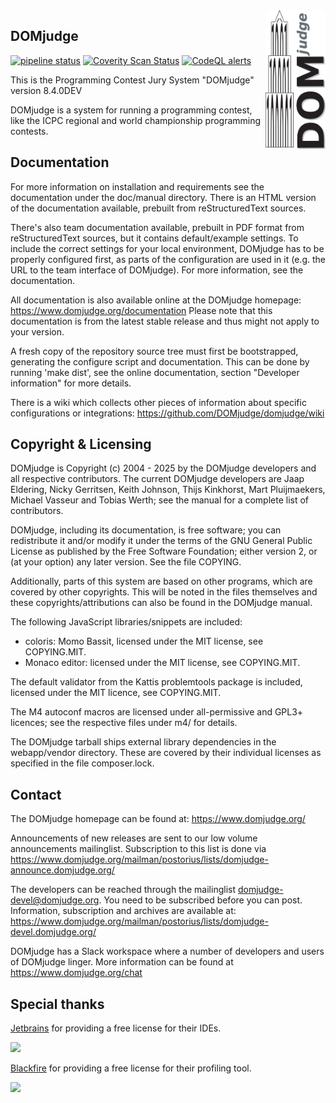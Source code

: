 <img align="right" width="96px" alt="DOMjudge-logo" src="./doc/logos/DOMjudgelogo-with-white-background.png">

DOMjudge
--------
[![pipeline status](https://gitlab.com/DOMjudge/domjudge/badges/main/pipeline.svg)](https://gitlab.com/DOMjudge/domjudge/commits/main)
[![Coverity Scan Status](https://img.shields.io/coverity/scan/671.svg)](https://scan.coverity.com/projects/domjudge)
[![CodeQL alerts](https://github.com/DOMjudge/domjudge/actions/workflows/codeql-analysis.yml/badge.svg?branch=main&event=push)](https://github.com/DOMjudge/domjudge/actions/workflows/codeql-analysis.yml)

This is the Programming Contest Jury System "DOMjudge" version 8.4.0DEV

DOMjudge is a system for running a programming contest, like the
ICPC regional and world championship programming contests.


Documentation
-------------

For more information on installation and requirements see the
documentation under the doc/manual directory. There is an HTML
version of the documentation available, prebuilt from reStructuredText
sources.

There's also team documentation available, prebuilt in PDF format from
reStructuredText sources, but it contains default/example settings.
To include the correct settings for your local environment, DOMjudge
has to be properly configured first, as parts of the configuration are
used in it (e.g. the URL to the team interface of DOMjudge). For more
information, see the documentation.

All documentation is also available online at the DOMjudge homepage:
	https://www.domjudge.org/documentation
Please note that this documentation is from the latest stable
release and thus might not apply to your version.

A fresh copy of the repository source tree must first be bootstrapped,
generating the configure script and documentation. This can be done
by running 'make dist', see the online documentation, section
"Developer information" for more details.

There is a wiki which collects other pieces of information about
specific configurations or integrations:
https://github.com/DOMjudge/domjudge/wiki

Copyright & Licensing
---------------------

DOMjudge is Copyright (c) 2004 - 2025 by the DOMjudge developers and
all respective contributors. The current DOMjudge developers are Jaap
Eldering, Nicky Gerritsen, Keith Johnson, Thijs Kinkhorst, Mart
Pluijmaekers, Michael Vasseur and Tobias Werth; see the manual for
a complete list of contributors.

DOMjudge, including its documentation, is free software; you can
redistribute it and/or modify it under the terms of the GNU General
Public License as published by the Free Software Foundation; either
version 2, or (at your option) any later version. See the file
COPYING.

Additionally, parts of this system are based on other programs, which
are covered by other copyrights. This will be noted in the files
themselves and these copyrights/attributions can also be found in the
DOMjudge manual.

The following JavaScript libraries/snippets are included:
- coloris: Momo Bassit, licensed under the MIT license, see COPYING.MIT.
- Monaco editor: licensed under the MIT license, see COPYING.MIT.

The default validator from the Kattis problemtools package is
included, licensed under the MIT licence, see COPYING.MIT.

The M4 autoconf macros are licensed under all-permissive and GPL3+
licences; see the respective files under m4/ for details.

The DOMjudge tarball ships external library dependencies in the
webapp/vendor directory. These are covered by their individual licenses
as specified in the file composer.lock.

Contact
-------

The DOMjudge homepage can be found at:
https://www.domjudge.org/

Announcements of new releases are sent to our low volume announcements
mailinglist. Subscription to this list is done via
https://www.domjudge.org/mailman/postorius/lists/domjudge-announce.domjudge.org/

The developers can be reached through the mailinglist
domjudge-devel@domjudge.org. You need to be subscribed before
you can post. Information, subscription and archives are available at:
https://www.domjudge.org/mailman/postorius/lists/domjudge-devel.domjudge.org/

DOMjudge has a Slack workspace where a number of developers and
users of DOMjudge linger. More information can be found at
https://www.domjudge.org/chat

Special thanks
--------------

[Jetbrains](https://www.jetbrains.com) for providing a free license for their
  IDEs.

[<img src="https://www.jetbrains.com/company/brand/img/jetbrains_logo.png" height="75">](https://www.jetbrains.com)

[Blackfire](https://blackfire.io) for providing a free license for their
  profiling tool.

[<img src="https://platform.sh/blackfire-logos/full/color/BFlogo_aPSHproduct_Color_H.png" height="75">](https://blackfire.io)
